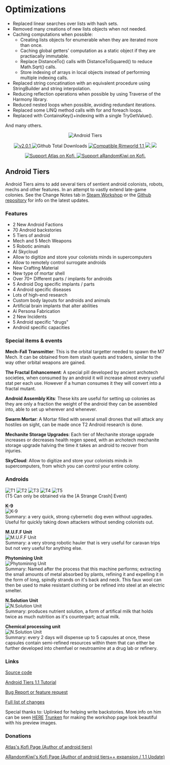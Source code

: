 
# Optimizations
* Replaced linear searches over lists with hash sets.
* Removed many creations of new lists objects when not needed.
* Caching computations when possible:
   * Creating lists objects for enumerable when they are iterated more than once.
   * Caching global getters' computation as a static object if they are practiacally immutable.
   * Replace DistanceTo() calls with DistanceToSquared() to reduce Math.Sqrt() calls.
   * Store indexing of arrays in local objects instead of performing multiple indexing calls.
* Replaced string concatination with an equivalent procedure using StringBuilder and string interpolation.
* Reducing reflection operations when possible by using Traverse of the Harmony library.
* Reduced nested loops when possible, avoiding redundant iterations.
* Replaced some LINQ method calls with for and foreach loops.
* Replaced with ContainsKey()+indexing with a single TryGetValue().

And many others.



<p align="center">
    <img src="https://i.imgur.com/4z5aDoK.png" alt="Android Tiers" />
</p>

<p align="center">
	<a href="https://github.com/Atla55/Android-Tiers-Core/releases/">
		<img src="https://img.shields.io/badge/release-2.0.1-4BC51D.svg?style=flat" alt="v2.0.1" />
    </a>
	<img src="https://img.shields.io/github/downloads-pre/Atla55/Android-Tiers-Core/total.svg?style=popout-square&color=green" alt="Github Total Downloads" />
	<a href="https://steamcommunity.com/sharedfiles/filedetails/?id=1386412863">
		<img src="https://img.shields.io/badge/RimWorld-1.1-purple.svg?longCache=true&style=plastic)" alt="Compatible Rimworld 1.1" />
    </a>
	<a href="https://steamcommunity.com/sharedfiles/filedetails/?id=1386412863&tscn=1583030222">
		<img src="https://img.shields.io/badge/documentation-%F0%9F%94%8D-blue?style=flat" />
	<a href="https://discordapp.com/invite/qVJzeB8">
		<img src="https://img.shields.io/discord/448503707525709847.svg?style=flat&logo=discord&label=discord" />
	</a>
</p>
<p align="center">
	<a href="https://ko-fi.com/S6S3CZG9)">
		<img src="https://img.shields.io/badge/Support%20Atlas%20on-Kofi-red.svg?style=flat" alt="Support Atlas on Kofi." />
    </a>
	<a href="https://ko-fi.com/arandomkiwi)">
		<img src="https://img.shields.io/badge/Support%20aRandomKiwi%20on-Kofi-red.svg?style=flat" alt="Support aRandomKiwi on Kofi." />
    </a>
</p>


## Android Tiers
 Android Tiers aims to add several tiers of sentient android colonists, robots, mechs and other features. In an attempt to vastly extend late-game colonies.
 See the Change Notes tab in [Steam Workshop](https://steamcommunity.com/sharedfiles/filedetails/changelog/1386412863) or the [Github repository](https://github.com/Atla55/Android-Tiers-Core) for info on the latest updates.

### Features

* 2 New Android Factions
* 70 Android backstories
* 5 Tiers of android
* Mech and 5 Mech Weapons
* 5 Robotic animals
* AI Skycloud
* Allow to digitize and store your colonists minds in supercomputers
* Allow to remotely control surrogate androids
* New Crafting Material
* New type of mortar shell
* Over 70+ Different parts / implants for androids
* 5 Android Dog specific implants / parts
* 4 Android specific diseases
* Lots of high-end research
* Custom body layouts for androids and animals
* Artificial brain implants that alter abilities
* Ai Persona Fabrication
* 2 New Incidents
* 5 Android specific "drugs"
* Android specific capacities

### Special items & events

**Mech-Fall Transmitter**: This is the orbital targetter needed to spawn the M7 Mech. It can be obtained from item stash quests and traders, similar to the way other orbital weapons are gained.

**The Fractal Enhancement**: A special pill developed by ancient archotech societies, when consumed by an android it will increase almost every useful stat per each use. However if a human consumes it they will convert into a fractal mutant.

**Android Assembly Kits**: These kits are useful for setting up colonies as they are only a fraction the weight of the android they can be assembled into, able to set up wherever and whenever.

**Swarm Mortar**: A Mortar filled with several small drones that will attack any hostiles on sight, can be made once T2 Android research is done.

**Mechanite Storage Upgrades**: Each tier of Mechanite storage upgrade increases or decreases health regen speed, with an archotech mechanite storage upgrade halving the time it takes an android to recover from injuries.

**SkyCloud**: Allow to digitize and store your colonists minds in supercomputers, from which you can control your entire colony.

### Androids

![T1](https://i.imgur.com/OXKaPAI.png)
![T2](https://i.imgur.com/mi8RwKk.png)
![T3](https://i.imgur.com/LVvTv9e.png)
![T4](https://i.imgur.com/QqOoB1k.png)
![T5](https://i.imgur.com/vKCP9wl.png)<br/>
(T5 Can only be obtained via the [A Strange Crash] Event)

**K-9**<br/>
![K-9](https://i.imgur.com/KTQWWFi.png)<br/>
Summary: a very quick, strong cybernetic dog even without upgrades. Useful for quickly taking down attackers without sending colonists out.

**M.U.F.F Unit**<br/>
![M.U.F.F Unit](https://i.imgur.com/MgDITNZ.png)<br/>
Summary: a very strong robotic hauler that is very useful for caravan trips but not very useful for anything else.

**Phytomining Unit**<br/>
![Phytomining Unit](https://i.imgur.com/79YK5Ji.png)<br/>
Summary: Named after the process that this machine performs; extracting the small amounts of metal absorbed by plants, refining it and expelling it in the form of long, spindly strands on it's back and neck.
This faux wool can then be used to make resistant clothing or be refined into steel at an electric smelter.

**N.Solution Unit**<br/>
![N.Solution Unit](https://i.imgur.com/bD4hyrK.png)<br/>
Summary: produces nutrient solution, a form of artifical milk that holds twice as much nutrition as it's counterpart; actual milk.

**Chemical processing unit**<br/>
![N.Solution Unit](https://i.imgur.com/mugMPOk.png)<br/>
Summary: every 2 days will dispense up to 5 capsules at once, these capsules contain semi-refined resources within them that can either be further developed into chemfuel or neutroamine at a drug lab or refinery.


### Links

[Source code](https://github.com/Atla55/Android-Tiers-Core)

[Android Tiers 1.1 Tutorial](https://steamcommunity.com/workshop/filedetails/discussion/1386412863/1750150007023602778/)

[Bug Report or feature request](https://github.com/Atla55/Android-Tiers-Core/issues)

[Full list of changes](https://steamcommunity.com/sharedfiles/filedetails/changelog/1386412863)

Special thanks to:
Uplinked for helping write backstories. More info on him can be seen [HERE](uplinked.portfoliobox.net)
[Trunken](https://steamcommunity.com/profiles/76561198095669661/myworkshopfiles?browsefilter=myfavorites&appid=294100) for making the workshop page look beautiful with his preview images.


### Donations

[ Atlas's Kofi Page (Author of android tiers) ](https://ko-fi.com/S6S3CZG9)

[ ARandomKiwi's Kofi Page (Author of android tiers++ expansion / 1.1 Update) ](https://ko-fi.com/arandomkiwi)
